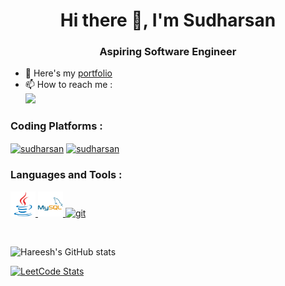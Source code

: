 <h1 align="center">Hi there 👋, I'm Sudharsan </h1>
<h3 align="center">Aspiring Software Engineer</h3>


- 🔭 Here's my [portfolio](https://sudharsan-m.github.io/Personal-Portfolio/)                                                 
- 📫 How to reach me :
<br /> [<img src="https://img.shields.io/badge/LinkedIn-0077B5?style=for-the-badge&logo=linkedin&logoColor=white" />](https://www.linkedin.com/in/sudharsanm01/)

### Coding Platforms :
<a href="https://leetcode.com/u/MSudharsan/" target="blank"><img align="center" src="https://raw.githubusercontent.com/rahuldkjain/github-profile-readme-generator/master/src/images/icons/Social/leet-code.svg" alt="sudharsan" height="30" width="40" /></a>
<a href="https://www.hackerrank.com/profile/bewithsudharsan" target="blank"><img align="center" src="https://raw.githubusercontent.com/rahuldkjain/github-profile-readme-generator/master/src/images/icons/Social/hackerrank.svg" alt="sudharsan" height="30" width="40" /></a>

### Languages and Tools :
<p align="left"><a href="https://www.java.com" target="_blank" rel="noreferrer"> <img src="https://raw.githubusercontent.com/devicons/devicon/master/icons/java/java-original.svg" alt="java" width="40" height="40"/> </a> <a href="https://www.mysql.com/" target="_blank" rel="noreferrer"> <img src="https://raw.githubusercontent.com/devicons/devicon/master/icons/mysql/mysql-original-wordmark.svg" alt="mysql" width="40" height="40"/> </a> <a href="https://git-scm.com/" target="_blank" rel="noreferrer"> <img src="https://www.vectorlogo.zone/logos/git-scm/git-scm-icon.svg" alt="git" width="40" height="40"/> </a>  </p>

<br/>



![Hareesh's GitHub stats](https://github-readme-stats.vercel.app/api?username=Sudharsan-M&theme=dark&show_icons=true&&hide=issues,contribs)

[![LeetCode Stats](https://leetcard.jacoblin.cool/MSudharsan?theme=dark&font=Bitter&ext=heatmap)](https://leetcode.com/u/MSudharsan/)

